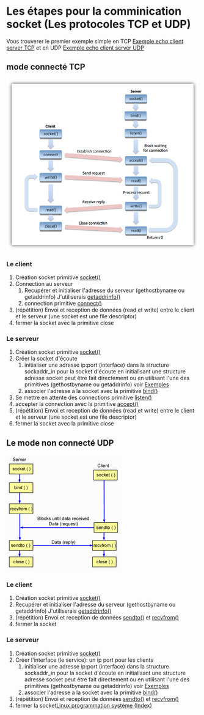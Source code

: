 # Les étapes pour la comminication socket (Les protocoles TCP et UDP)

Vous trouverer le premier exemple simple en TCP [Exemple echo client server TCP](EchoTCP.md) et en UDP [Exemple echo client server UDP](EchoUDP.md)

## mode connecté TCP

![TCP](Socket-Workflow.png)

### Le client

1. Création socket primitive [socket()](../API/#socket)
2. Connection au serveur
   1. Recupérer et initialiser l'adresse du serveur (gethostbyname ou getaddrinfo) J'utiliserais [getaddrinfo()](../GetAddr)
   2. connection primitive [connect()](../API/#connect)
3. (répétition) Envoi et reception de données (read et write) entre le client et le serveur (une socket est une file descriptor)
4. fermer la socket avec la primitive close 

### Le serveur

1. Création socket primitive [socket()](../API/#socket)
2. Créer la socket d'écoute
   1. initialiser une adresse ip:port (interface) dans la structure sockaddr_in pour la socket d'écoute en initialisant une structure adresse socket peut être fait directement ou en utilisant l'une des primitives (gethostbyname ou getaddrinfo) voir [Exemples](../Exemples)
   2. associer l'adresse a la socket avec la primitive [bind()](#bind)
3. Se mettre en attente des connections primitive [listen()](../API/#listen)
4. accepter la connection avec la primitive [accept()](../API/#accept)
5.  (répétition) Envoi et reception de données (read et write) entre le client et le serveur (une socket est une file descriptor)
6. fermer la socket avec la primitive close 

## Le mode non connecté UDP

![UDP](conn_less.gif)
### Le client

1. Création socket primitive [socket()](../API/#socket)
2. Recupérer et initialiser l'adresse du serveur (gethostbyname ou getaddrinfo) J'utiliserais [getaddrinfo()](../GetAddr)
3.  (répétition) Envoi et reception de données [sendto()](API/#sendto) et [recvfrom()](API/#recvfrom)
4. fermer la socket

### Le serveur

1. Création socket primitive [socket()](../API/#socket)
2. Créer l'interface (le service):  un ip port pour les clients
   1. initialiser une adresse ip:port (interface) dans la structure sockaddr_in pour la socket d'écoute en initialisant une structure adresse socket peut être fait directement ou en utilisant l'une des primitives (gethostbyname ou getaddrinfo) voir [Exemples](../Exemples)
   2. associer l'adresse a la socket avec la primitive [bind()](#bind)
3.  (répétition) Envoi et reception de données [sendto()](API/#sendto) et [recvfrom()](API/#recvfrom)
4. fermer la socket[Linux programmation système (Index)](http://lps.cofares.net/)
